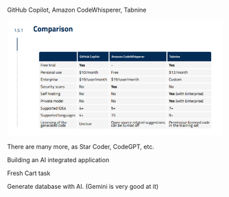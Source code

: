 GitHub Copilot,  Amazon CodeWhisperer, Tabnine

![alt text](Copilots.png)

There are many more, as Star Coder, CodeGPT, etc.

Building an AI integrated application

Fresh Cart task

Generate database with AI. (Gemini is very good at it)

